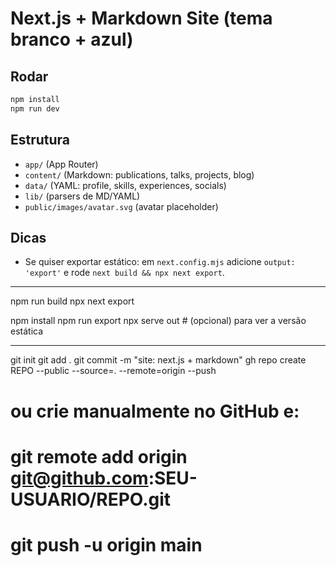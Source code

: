 # Next.js + Markdown Site (tema branco + azul)

## Rodar
```bash
npm install
npm run dev
```

## Estrutura
- `app/` (App Router)
- `content/` (Markdown: publications, talks, projects, blog)
- `data/` (YAML: profile, skills, experiences, socials)
- `lib/` (parsers de MD/YAML)
- `public/images/avatar.svg` (avatar placeholder)

## Dicas
- Se quiser exportar estático: em `next.config.mjs` adicione `output: 'export'` e rode `next build && npx next export`.

---
npm run build
npx next export

npm install
npm run export
npx serve out  # (opcional) para ver a versão estática

---
git init
git add .
git commit -m "site: next.js + markdown"
gh repo create REPO --public --source=. --remote=origin --push
# ou crie manualmente no GitHub e:
# git remote add origin git@github.com:SEU-USUARIO/REPO.git
# git push -u origin main
